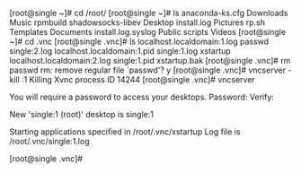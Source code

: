[root@single ~]# cd /root/
[root@single ~]# ls
anaconda-ks.cfg  Downloads           Music     rpmbuild  shadowsocks-libev
Desktop          install.log         Pictures  rp.sh     Templates
Documents        install.log.syslog  Public    scripts   Videos
[root@single ~]# cd .vnc
[root@single .vnc]# ls
localhost.localdomain:1.log  passwd        single:2.log
localhost.localdomain:1.pid  single:1.log  xstartup
localhost.localdomain:2.log  single:1.pid  xstartup.bak
[root@single .vnc]# rm passwd 
rm: remove regular file `passwd'? y
[root@single .vnc]# vncserver -kill :1
Killing Xvnc process ID 14244
[root@single .vnc]# vncserver

You will require a password to access your desktops.
Password:
Verify:

New 'single:1 (root)' desktop is single:1

Starting applications specified in /root/.vnc/xstartup
Log file is /root/.vnc/single:1.log

[root@single .vnc]#
